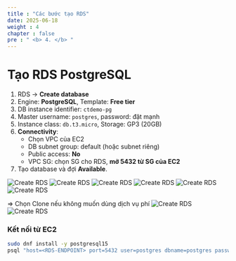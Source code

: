 ```yaml
---
title : "Các bước tạo RDS"
date: 2025-06-18
weight : 4 
chapter : false
pre : " <b> 4. </b> "
---
```



# Tạo RDS PostgreSQL

1. RDS → **Create database**
2. Engine: **PostgreSQL**, Template: **Free tier**
3. DB instance identifier: `ctdemo-pg`
4. Master username: `postgres`, password: đặt mạnh
5. Instance class: `db.t3.micro`, Storage: GP3 (20GB)
6. **Connectivity**:
   - Chọn VPC của EC2
   - DB subnet group: default (hoặc subnet riêng)
   - Public access: **No**
   - VPC SG: chọn SG cho RDS, **mở 5432 từ SG của EC2**
7. Tạo database và đợi **Available**.

![Create RDS](/github.io.workshop/images/rds/001.png)
![Create RDS](/github.io.workshop/images/rds/002.png)
![Create RDS](/github.io.workshop/images/rds/003.png)
![Create RDS](/github.io.workshop/images/rds/004.png)
![Create RDS](/github.io.workshop/images/rds/005.png)
![Create RDS](/github.io.workshop/images/rds/006.png)

=> Chọn Clone nếu không muốn dùng dịch vụ phí
![Create RDS](/github.io.workshop/images/rds/007.png)
![Create RDS](/github.io.workshop/images/rds/008.png)
### Kết nối từ EC2
```bash
sudo dnf install -y postgresql15
psql "host=<RDS-ENDPOINT> port=5432 user=postgres dbname=postgres password=<PASS>"

